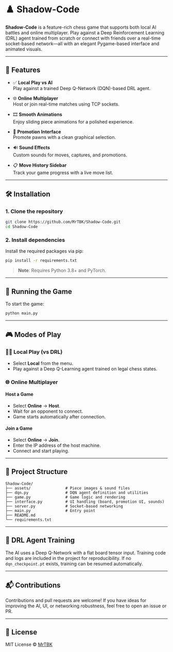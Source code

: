 # ♟️ Shadow-Code

**Shadow-Code** is a feature-rich chess game that supports both local AI battles and online multiplayer. Play against a Deep Reinforcement Learning (DRL) agent trained from scratch or connect with friends over a real-time socket-based network—all with an elegant Pygame-based interface and animated visuals.

---

## 🚀 Features

- ✅ **Local Play vs AI**  
  Play against a trained Deep Q-Network (DQN)-based DRL agent.

- 🌐 **Online Multiplayer**  
  Host or join real-time matches using TCP sockets.

- 🎞️ **Smooth Animations**  
  Enjoy sliding piece animations for a polished experience.

- 👑 **Promotion Interface**  
  Promote pawns with a clean graphical selection.

- 🔊 **Sound Effects**  
  Custom sounds for moves, captures, and promotions.

- 📋 **Move History Sidebar**  
  Track your game progress with a live move list.

---

## 🛠 Installation

### 1. Clone the repository

```bash
git clone https://github.com/MrTBK/Shadow-Code.git
cd Shadow-Code
```

### 2. Install dependencies

Install the required packages via pip:

```bash
pip install -r requirements.txt
```

> **Note**: Requires Python 3.8+ and PyTorch.

---

## 🧠 Running the Game

To start the game:

```bash
python main.py
```

---

## 🎮 Modes of Play

### 🧑‍💻 Local Play (vs DRL)

- Select **Local** from the menu.
- Play against a Deep Q-Learning agent trained on legal chess states.

### 🌐 Online Multiplayer

#### Host a Game

- Select **Online** → **Host**.
- Wait for an opponent to connect.
- Game starts automatically after connection.

#### Join a Game

- Select **Online** → **Join**.
- Enter the IP address of the host machine.
- Connect and start playing.

---

## 📁 Project Structure

```
Shadow-Code/
├── assets/               # Piece images & sound files
├── dqn.py                # DQN agent definition and utilities
├── game.py               # Game logic and rendering
├── interface.py          # UI handling (board, promotion UI, sounds)
├── server.py             # Socket-based networking
├── main.py               # Entry point
├── README.md
└── requirements.txt
```

---

## 🧠 DRL Agent Training

The AI uses a Deep Q-Network with a flat board tensor input. Training code and logs are included in the project for reproducibility. If no `dqn_checkpoint.pt` exists, training can be resumed automatically.

---

## 📬 Contributions

Contributions and pull requests are welcome! If you have ideas for improving the AI, UI, or networking robustness, feel free to open an issue or PR.

---

## 📜 License

MIT License © [MrTBK](https://github.com/MrTBK)
